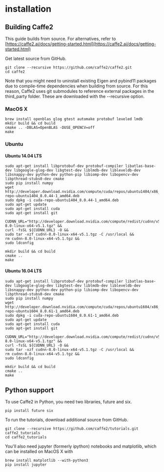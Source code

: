 # installation

## Building Caffe2

This guide builds from source. For alternatives, refer to [https://caffe2.ai/docs/getting-started.html](https://caffe2.ai/docs/getting-started.html)

Get latest source from GitHub.

```text
git clone --recursive https://github.com/caffe2/caffe2.git
cd caffe2
```

Note that you might need to uninstall existing Eigen and pybind11 packages due to compile-time dependencies when building from source. For this reason, Caffe2 uses git submodules to reference external packages in the third\_party folder. These are downloaded with the --recursive option.

### MacOS X

```text
brew install openblas glog gtest automake protobuf leveled lmdb
mkdir build && cd build
cmake .. -DBLAS=OpenBLAS -DUSE_OPENCV=off
make
```

### Ubuntu

#### Ubuntu 14.04 LTS

```text
sudo apt-get install libprotobuf-dev protobuf-compiler libatlas-base-dev libgoogle-glog-dev libgtest-dev liblmdb-dev libleveldb-dev libsnappy-dev python-dev python-pip libiomp-dev libopencv-dev libpthread-stubs0-dev cmake
sudo pip install numpy
wget http://developer.download.nvidia.com/compute/cuda/repos/ubuntu1404/x86_64/cuda-repo-ubuntu1404_8.0.44-1_amd64.deb
sudo dpkg -i cuda-repo-ubuntu1404_8.0.44-1_amd64.deb
sudo apt-get update
sudo apt-get install cuda
sudo apt-get install git

CUDNN_URL="http://developer.download.nvidia.com/compute/redist/cudnn/v5.1/cudnn-8.0-linux-x64-v5.1.tgz" &&
curl -fsSL ${CUDNN_URL} -O &&
sudo tar -xzf cudnn-8.0-linux-x64-v5.1.tgz -C /usr/local &&
rm cudnn-8.0-linux-x64-v5.1.tgz &&
sudo ldconfig

mkdir build && cd build
cmake ..
make
```

#### Ubuntu 16.04 LTS

```text
sudo apt-get install libprotobuf-dev protobuf-compiler libatlas-base-dev libgoogle-glog-dev libgtest-dev liblmdb-dev libleveldb-dev libsnappy-dev python-dev python-pip libiomp-dev libopencv-dev libpthread-stubs0-dev cmake
sudo pip install numpy
wget http://developer.download.nvidia.com/compute/cuda/repos/ubuntu1604/x86_64/cuda-repo-ubuntu1604_8.0.61-1_amd64.deb
sudo dpkg -i cuda-repo-ubuntu1604_8.0.61-1_amd64.deb
sudo apt-get update
sudo apt-get install cuda
sudo apt-get install git

CUDNN_URL="http://developer.download.nvidia.com/compute/redist/cudnn/v5.1/cudnn-8.0-linux-x64-v5.1.tgz" &&
curl -fsSL ${CUDNN_URL} -O &&
sudo tar -xzf cudnn-8.0-linux-x64-v5.1.tgz -C /usr/local &&
rm cudnn-8.0-linux-x64-v5.1.tgz &&
sudo ldconfig

mkdir build && cd build
cmake ..
make
```

## Python support

To use Caffe2 in Python, you need two libraries, future and six.

```text
pip install future six
```

To run the tutorials, download additional source from GitHub.

```text
git clone --recursive https://github.com/caffe2/tutorials.git caffe2_tutorials
cd caffe2_tutorials
```

You'll also need jupyter \(formerly ipython\) notebooks and matplotlib, which can be installed on MacOS X with

```text
brew install matplotlib --with-python3
pip install jupyter
```

